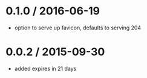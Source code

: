 
0.1.0 / 2016-06-19
==================

  * option to serve up favicon, defaults to serving 204

0.0.2 / 2015-09-30
==================

  * added expires in 21 days
